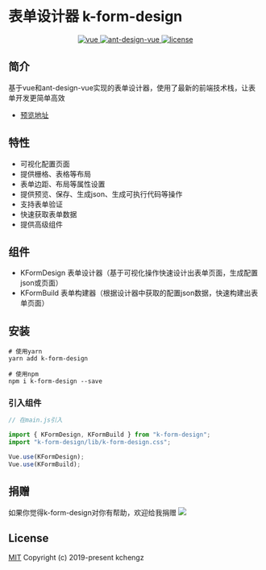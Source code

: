 


# 表单设计器 k-form-design

<p align="center">
  <a href="https://github.com/vuejs/vue">
    <img src="https://img.shields.io/badge/vue-2.6.10-brightgreen.svg" alt="vue">
  </a>
  <a href="https://github.com/vueComponent/ant-design-vue">
    <img src="https://img.shields.io/badge/Ant%20Design%20Vue-1.3.14-blue" alt="ant-design-vue">
  </a>
  <a href="https://github.com/Kchengz/k-form-design/blob/master/LICENSE">
    <img src="https://img.shields.io/github/license/mashape/apistatus.svg" alt="license">
  </a>
</p>

## 简介
基于vue和ant-design-vue实现的表单设计器，使用了最新的前端技术栈，让表单开发更简单高效
- [预览地址](http://cdn.kcz66.com/2.1.5/form-design.html)
<!-- - [开源地址](https://github.com/Kchengz/k-form-design) -->

## 特性
- 可视化配置页面
- 提供栅格、表格等布局
- 表单边距、布局等属性设置
- 提供预览、保存、生成json、生成可执行代码等操作
- 支持表单验证
- 快速获取表单数据
- 提供高级组件

## 组件
- KFormDesign 表单设计器（基于可视化操作快速设计出表单页面，生成配置json或页面）
- KFormBuild 表单构建器（根据设计器中获取的配置json数据，快速构建出表单页面）

## 安装
```
# 使用yarn 
yarn add k-form-design

# 使用npm 
npm i k-form-design --save
```

### 引入组件
``` javascript
// 在main.js引入

import { KFormDesign, KFormBuild } from "k-form-design";
import "k-form-design/lib/k-form-design.css";

Vue.use(KFormDesign);
Vue.use(KFormBuild);
```

## 捐赠
如果你觉得k-form-design对你有帮助，欢迎给我捐赠
![](http://cdn.kcz66.com/donation.png)

License
---
[MIT](https://github.com/Kchengz/k-form-design/blob/master/LICENSE)
Copyright (c) 2019-present kchengz